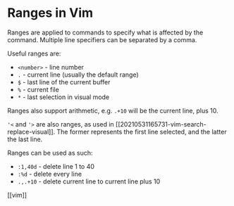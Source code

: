 # Ranges in Vim

Ranges are applied to commands to specify what is affected by the command. Multiple line specifiers can be separated by a comma.

Useful ranges are:
- `<number>` - line number
- `.` - current line (usually the default range)
- `$` - last line of the current buffer
- `%` - current file
- `*` - last selection in visual mode

Ranges also support arithmetic, e.g. `.+10` will be the current line, plus 10.

`'<` and `'>`  are also ranges, as used in [[20210531165731-vim-search-replace-visual]]. The former represents the first line selected, and the latter the last line.

Ranges can be used as such:
- `:1,40d` - delete line 1 to 40
- `:%d` - delete every line
- `.,.+10` - delete current line to current line plus 10

[[vim]]